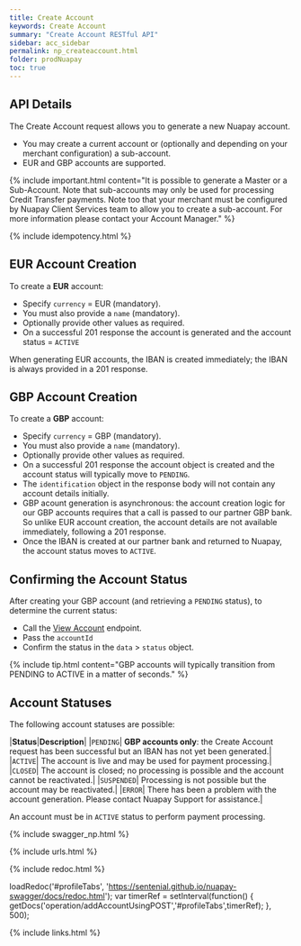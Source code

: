 ```yaml
---
title: Create Account
keywords: Create Account
summary: "Create Account RESTful API"
sidebar: acc_sidebar
permalink: np_createaccount.html
folder: prodNuapay
toc: true
---
```


## API Details

The Create Account request allows you to generate a new Nuapay account.

* You may create a current account or (optionally and depending on your merchant configuration) a sub-account.
* EUR and GBP accounts are supported.

{% include important.html content="It is possible to generate a Master or a Sub-Account. Note that sub-accounts may only be used for processing Credit Transfer payments. Note too that your merchant must be configured by Nuapay Client Services team to allow you to create a sub-account. For more information please contact your Account Manager." %}

{% include idempotency.html %}

## EUR Account Creation

To create a **EUR** account:

* Specify `currency` = EUR (mandatory).
* You must also provide a `name` (mandatory).
* Optionally provide other values as required.
* On a successful 201 response the account is generated and the account status = `ACTIVE`

When generating EUR accounts, the IBAN is created immediately; the IBAN is always provided in a 201 response.  

## GBP Account Creation

To create a **GBP** account:

* Specify `currency` = GBP (mandatory).
* You must also provide a `name` (mandatory).
* Optionally provide other values as required.
* On a successful 201 response the account object is created and the account status will typically move to `PENDING`.
* The `identification` object in the response body will not contain any account details initially.
* GBP acount generation is asynchronous: the account creation logic for our GBP accounts requires that a call is passed to our partner GBP bank. So unlike EUR account creation, the account details are not available immediately, following a 201 response.
* Once the IBAN is created at our partner bank and returned to Nuapay, the account status moves to `ACTIVE`.

## Confirming the Account Status

After creating your GBP account (and retrieving a `PENDING` status), to determine the current status:

* Call the [View Account](np_viewaccount.html) endpoint.
* Pass the `accountId`
* Confirm the status in the `data` > `status` object.

{% include tip.html content="GBP accounts will typically transition from PENDING to ACTIVE in a matter of seconds." %}


## Account Statuses

The following account statuses are possible:

|**Status**|**Description**|
|`PENDING`| **GBP accounts only**: the Create Account request has been successful but an IBAN has not yet been generated.|
|`ACTIVE`| The account is live and may be used for payment processing.|
|`CLOSED`| The account is closed; no processing is possible and the account cannot be reactivated.|
|`SUSPENDED`| Processing is not possible but the account may be reactivated.|
|`ERROR`| There has been a problem with the account generation. Please contact Nuapay Support for assistance.|

An account must be in `ACTIVE` status to perform payment processing.



{% include swagger_np.html %}

{% include urls.html %}


<ul id="profileTabs" class="nav nav-tabs">


</ul>

{% include redoc.html %}

loadRedoc('#profileTabs', 'https://sentenial.github.io/nuapay-swagger/docs/redoc.html');
var timerRef = setInterval(function() { getDocs('operation/addAccountUsingPOST','#profileTabs',timerRef); }, 500);


</script>


<div id="mydiv"></div>
</div>
</div>
{% include links.html %}
